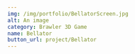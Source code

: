 ```yaml
---
img: /img/portfolio/BellatorScreen.jpg
alt: An image
category: Brawler 3D Game
name: Bellator
button_url: project/Bellator
---
```

